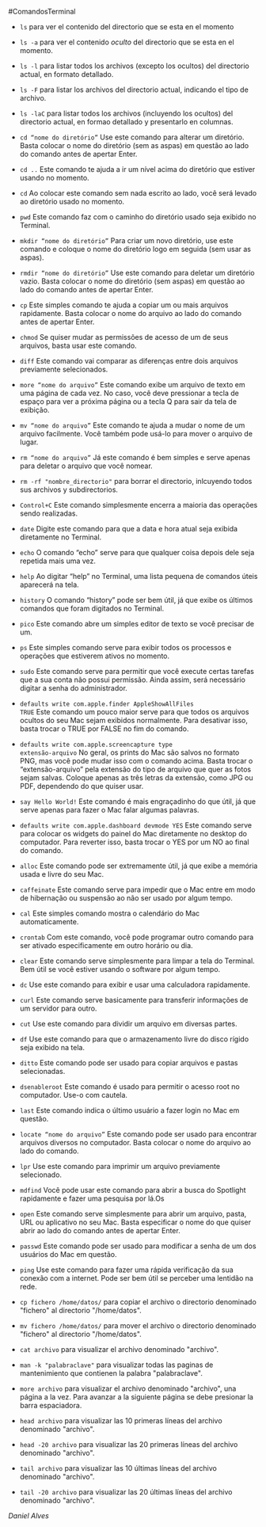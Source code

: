 #ComandosTerminal
- <code>ls</code>
para ver el contenido del directorio que se esta en el momento

- <code>ls -a</code>
para ver el contenido *oculto* del directorio que se esta en el momento.

- <code>ls -l</code>
para listar todos los archivos (excepto los ocultos) del directorio actual, en formato detallado.

- <code>ls -F</code>
para listar los archivos del directorio actual, indicando el tipo de archivo.

- <code>ls -laC</code>
para listar todos los archivos (incluyendo los ocultos) del directorio actual, en formao detallado y presentarlo en columnas.

- <code>cd “nome do diretório”</code>
Use este comando para alterar um diretório. Basta colocar o nome do diretório (sem as aspas) em questão ao lado do comando antes de apertar Enter.

- <code>cd ..</code>
Este comando te ajuda a ir um nível acima do diretório que estiver usando no momento.

- <code>cd</code>
Ao colocar este comando sem nada escrito ao lado, você será levado ao diretório usado no momento.

- <code>pwd</code>
Este comando faz com o caminho do diretório usado seja exibido no Terminal.

- <code>mkdir “nome do diretório”</code>
Para criar um novo diretório, use este comando e coloque o nome do diretório logo em seguida (sem usar as aspas).

- <code>rmdir “nome do diretório”</code>
Use este comando para deletar um diretório vazio. Basta colocar o nome do diretório (sem aspas) em questão ao lado do comando antes de apertar Enter.

- <code>cp</code>
Este simples comando te ajuda a copiar um ou mais arquivos rapidamente. Basta colocar o nome do arquivo ao lado do comando antes de apertar Enter.

- <code>chmod</code>
Se quiser mudar as permissões de acesso de um de seus arquivos, basta usar este comando.

- <code>diff</code>
Este comando vai comparar as diferenças entre dois arquivos previamente selecionados.

- <code>more “nome do arquivo”</code>
Este comando exibe um arquivo de texto em uma página de cada vez. No caso, você deve pressionar a tecla de espaço para ver a próxima página ou a tecla Q para sair da tela de exibição.

- <code>mv “nome do arquivo”</code>
Este comando te ajuda a mudar o nome de um arquivo facilmente. Você também pode usá-lo para mover o arquivo de lugar.

- <code>rm “nome do arquivo”</code>
Já este comando é bem simples e serve apenas para deletar o arquivo que você nomear.

- <code>rm -rf "nombre_directorio"</code>
para borrar el directorio, inlcuyendo todos sus archivos y subdirectorios.

- <code>Control+C</code>
Este comando simplesmente encerra a maioria das operações sendo realizadas.

- <code>date</code>
Digite este comando para que a data e hora atual seja exibida diretamente no Terminal.

- <code>echo</code>
O comando “echo” serve para que qualquer coisa depois dele seja repetida mais uma vez.

- <code>help</code>
Ao digitar “help” no Terminal, uma lista pequena de comandos úteis aparecerá na tela.

- <code>history</code>
O comando “history” pode ser bem útil, já que exibe os últimos comandos que foram digitados no Terminal.

- <code>pico</code>
Este comando abre um simples editor de texto se você precisar de um.

- <code>ps</code>
Este simples comando serve para exibir todos os processos e operações que estiverem ativos no momento.

- <code>sudo</code>
Este comando serve para permitir que você execute certas tarefas que a sua conta não possui permissão. Ainda assim, será necessário digitar a senha do administrador.

- <code>defaults write com.apple.finder AppleShowAllFiles TRUE</code>
Este comando um pouco maior serve para que todos os arquivos ocultos do seu Mac sejam exibidos normalmente. Para desativar isso, basta trocar o TRUE por FALSE no fim do comando.

- <code>defaults write com.apple.screencapture type extensão-arquivo</code>
No geral, os prints do Mac são salvos no formato PNG, mas você pode mudar isso com o comando acima. Basta trocar o “extensão-arquivo” pela extensão do tipo de arquivo que quer as fotos sejam salvas. Coloque apenas as três letras da extensão, como JPG ou PDF, dependendo do que quiser usar.

- <code>say Hello World!</code>
Este comando é mais engraçadinho do que útil, já que serve apenas para fazer o Mac falar algumas palavras.

- <code>defaults write com.apple.dashboard devmode YES</code>
Este comando serve para colocar os widgets do painel do Mac diretamente no desktop do computador. Para reverter isso, basta trocar o YES por um NO ao final do comando.

- <code>alloc</code>
Este comando pode ser extremamente útil, já que exibe a memória usada e livre do seu Mac.

- <code>caffeinate</code>
Este comando serve para impedir que o Mac entre em modo de hibernação ou suspensão ao não ser usado por algum tempo.

- <code>cal</code>
Este simples comando mostra o calendário do Mac automaticamente.

- <code>crontab</code>
Com este comando, você pode programar outro comando para ser ativado especificamente em outro horário ou dia.

- <code>clear</code>
Este comando serve simplesmente para limpar a tela do Terminal. Bem útil se você estiver usando o software por algum tempo.

- <code>dc</code>
Use este comando para exibir e usar uma calculadora rapidamente.

- <code>curl</code>
Este comando serve basicamente para transferir informações de um servidor para outro.

- <code>cut</code>
Use este comando para dividir um arquivo em diversas partes.

- <code>df</code>
Use este comando para que o armazenamento livre do disco rígido seja exibido na tela.

- <code>ditto</code>
Este comando pode ser usado para copiar arquivos e pastas selecionadas.

- <code>dsenableroot</code>
Este comando é usado para permitir o acesso root no computador. Use-o com cautela.

- <code>last</code>
Este comando indica o último usuário a fazer login no Mac em questão.

- <code>locate “nome do arquivo”</code>
Este comando pode ser usado para encontrar arquivos diversos no computador. Basta colocar o nome do arquivo ao lado do comando.

- <code>lpr</code>
Use este comando para imprimir um arquivo previamente selecionado.

- <code>mdfind</code>
Você pode usar este comando para abrir a busca do Spotlight rapidamente e fazer uma pesquisa por lá.Os

- <code>open</code>
Este comando serve simplesmente para abrir um arquivo, pasta, URL ou aplicativo no seu Mac. Basta especificar o nome do que quiser abrir ao lado do comando antes de apertar Enter.

- <code>passwd</code>
Este comando pode ser usado para modificar a senha de um dos usuários do Mac em questão.

- <code>ping</code>
Use este comando para fazer uma rápida verificação da sua conexão com a internet. Pode ser bem útil se perceber uma lentidão na rede.

- <code>cp fichero /home/datos/</code>
para copiar el archivo o directorio denominado "fichero" al directorio "/home/datos".

- <code>mv fichero /home/datos/</code>
para mover el archivo o directorio denominado "fichero" al directorio "/home/datos".

- <code>cat archivo</code>
para visualizar el archivo denominado "archivo".

- <code>man -k "palabraclave"</code>
para visualizar todas las paginas de mantenimiento que contienen la palabra "palabraclave".

- <code>more archivo</code>
para visualizar el archivo denominado "archivo", una página a la vez. Para avanzar a la siguiente página se debe presionar la barra espaciadora.

- <code>head archivo</code>
para visualizar las 10 primeras líneas del archivo denominado "archivo".

- <code>head -20 archivo</code>
para visualizar las 20 primeras líneas del archivo denominado "archivo".

- <code>tail archivo</code>
para visualizar las 10 últimas líneas del archivo denominado "archivo".

- <code>tail -20 archivo</code>
para visualizar las 20 últimas líneas del archivo denominado "archivo".

*Daniel Alves*

